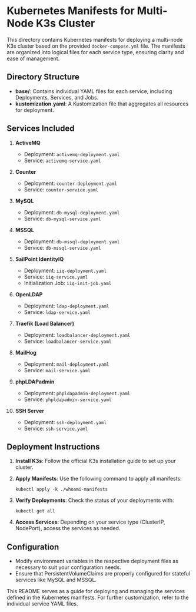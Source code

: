 # Kubernetes Manifests for Multi-Node K3s Cluster

This directory contains Kubernetes manifests for deploying a multi-node K3s cluster based on the provided `docker-compose.yml` file. The manifests are organized into logical files for each service type, ensuring clarity and ease of management.

## Directory Structure

- **base/**: Contains individual YAML files for each service, including Deployments, Services, and Jobs.
- **kustomization.yaml**: A Kustomization file that aggregates all resources for deployment.

## Services Included

1. **ActiveMQ**
   - Deployment: `activemq-deployment.yaml`
   - Service: `activemq-service.yaml`

2. **Counter**
   - Deployment: `counter-deployment.yaml`
   - Service: `counter-service.yaml`

3. **MySQL**
   - Deployment: `db-mysql-deployment.yaml`
   - Service: `db-mysql-service.yaml`

4. **MSSQL**
   - Deployment: `db-mssql-deployment.yaml`
   - Service: `db-mssql-service.yaml`

5. **SailPoint IdentityIQ**
   - Deployment: `iiq-deployment.yaml`
   - Service: `iiq-service.yaml`
   - Initialization Job: `iiq-init-job.yaml`

6. **OpenLDAP**
   - Deployment: `ldap-deployment.yaml`
   - Service: `ldap-service.yaml`

7. **Traefik (Load Balancer)**
   - Deployment: `loadbalancer-deployment.yaml`
   - Service: `loadbalancer-service.yaml`

8. **MailHog**
   - Deployment: `mail-deployment.yaml`
   - Service: `mail-service.yaml`

9. **phpLDAPadmin**
   - Deployment: `phpldapadmin-deployment.yaml`
   - Service: `phpldapadmin-service.yaml`

10. **SSH Server**
    - Deployment: `ssh-deployment.yaml`
    - Service: `ssh-service.yaml`

## Deployment Instructions

1. **Install K3s**: Follow the official K3s installation guide to set up your cluster.

2. **Apply Manifests**: Use the following command to apply all manifests:
   ```
   kubectl apply -k ./whoami-manifests
   ```

3. **Verify Deployments**: Check the status of your deployments with:
   ```
   kubectl get all
   ```

4. **Access Services**: Depending on your service type (ClusterIP, NodePort), access the services as needed.

## Configuration

- Modify environment variables in the respective deployment files as necessary to suit your configuration needs.
- Ensure that PersistentVolumeClaims are properly configured for stateful services like MySQL and MSSQL.

This README serves as a guide for deploying and managing the services defined in the Kubernetes manifests. For further customization, refer to the individual service YAML files.